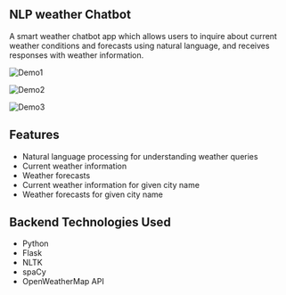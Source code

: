 ## NLP weather Chatbot

A smart weather chatbot app which allows users to inquire about current weather conditions and forecasts using natural language, and receives responses with weather information.

![Demo1](https://github.com/IvanGael/NLP-Chatbot-App/assets/75835662/3cbdd249-874c-4200-85fb-12ab13865af4)

![Demo2](https://github.com/IvanGael/NLP-Chatbot-App/assets/75835662/a63498a0-20b6-423f-a9fb-a7c450194ffa)

![Demo3](https://github.com/IvanGael/NLP-Chatbot-App/assets/75835662/ade786bb-909f-4490-a6a6-bdc1bade7e29)


## Features

- Natural language processing for understanding weather queries
- Current weather information
- Weather forecasts
- Current weather information for given city name
- Weather forecasts for given city name

## Backend Technologies Used

- Python
- Flask
- NLTK
- spaCy
- OpenWeatherMap API

